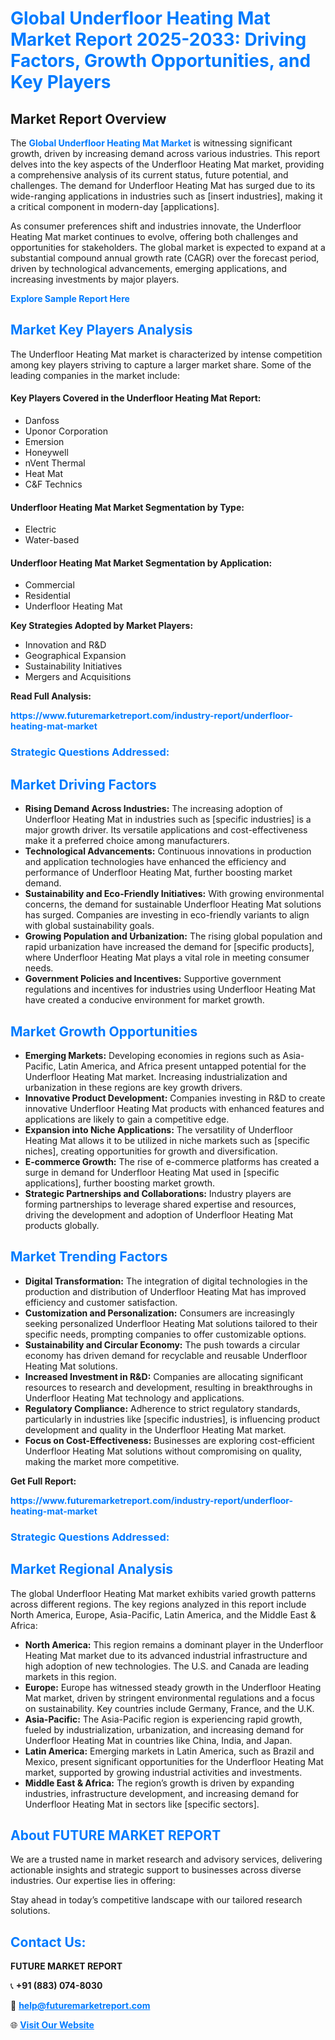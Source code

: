<h1 style="color: #007BFF;">Global Underfloor Heating Mat Market Report 2025-2033: Driving Factors, Growth Opportunities, and Key Players</h1>

<section id="overview">
<h2>Market Report Overview</h2>
<p>The <a href="https://www.futuremarketreport.com/industry-report/underfloor-heating-mat-market" style="color: #007BFF; text-decoration: none;"><strong>Global Underfloor Heating Mat Market</strong></a> is witnessing significant growth, driven by increasing demand across various industries. This report delves into the key aspects of the Underfloor Heating Mat market, providing a comprehensive analysis of its current status, future potential, and challenges. The demand for Underfloor Heating Mat has surged due to its wide-ranging applications in industries such as [insert industries], making it a critical component in modern-day [applications].</p>
<p>As consumer preferences shift and industries innovate, the Underfloor Heating Mat market continues to evolve, offering both challenges and opportunities for stakeholders. The global market is expected to expand at a substantial compound annual growth rate (CAGR) over the forecast period, driven by technological advancements, emerging applications, and increasing investments by major players.</p>
</section>

<section id="overview">
<p><a href="https://www.futuremarketreport.com/request-sample/reportId=120257" style="color: #007BFF; text-decoration: none;"><strong>Explore Sample Report Here</strong></a></p>
</section>

<section id="key-players">
<h2 style="color: #007BFF;">Market Key Players Analysis</h2>
<p>The Underfloor Heating Mat market is characterized by intense competition among key players striving to capture a larger market share. Some of the leading companies in the market include:</p>
<h4>Key Players Covered in the Underfloor Heating Mat Report:</h4>
<ul><li>Danfoss</li><li>Uponor Corporation</li><li>Emersion</li><li>Honeywell</li><li>nVent Thermal</li><li>Heat Mat</li><li>C&amp;F Technics</li></ul>
<h4>Underfloor Heating Mat Market Segmentation by Type:</h4>
<ul><li>Electric</li><li>Water-based</li></ul>

<h4>Underfloor Heating Mat Market Segmentation by Application:</h4>
<ul><li>Commercial</li><li>Residential</li><li>Underfloor Heating Mat</li></ul>
<p><strong>Key Strategies Adopted by Market Players:</strong></p>
<ul>
<li>Innovation and R&D</li>
<li>Geographical Expansion</li>
<li>Sustainability Initiatives</li>
<li>Mergers and Acquisitions</li>
</ul>
</section>

<section>
<p><strong>Read Full Analysis: </strong></p><a href="https://www.futuremarketreport.com/industry-report/underfloor-heating-mat-market" style="color: #007BFF; text-decoration: none;"><strong>https://www.futuremarketreport.com/industry-report/underfloor-heating-mat-market</strong></a>
<h3 style="color: #007BFF;">Strategic Questions Addressed:</h3>
</section>

<section id="driving-factors">
<h2 style="color: #007BFF;">Market Driving Factors</h2>
<ul>
<li><strong>Rising Demand Across Industries:</strong> The increasing adoption of Underfloor Heating Mat in industries such as [specific industries] is a major growth driver. Its versatile applications and cost-effectiveness make it a preferred choice among manufacturers.</li>
<li><strong>Technological Advancements:</strong> Continuous innovations in production and application technologies have enhanced the efficiency and performance of Underfloor Heating Mat, further boosting market demand.</li>
<li><strong>Sustainability and Eco-Friendly Initiatives:</strong> With growing environmental concerns, the demand for sustainable Underfloor Heating Mat solutions has surged. Companies are investing in eco-friendly variants to align with global sustainability goals.</li>
<li><strong>Growing Population and Urbanization:</strong> The rising global population and rapid urbanization have increased the demand for [specific products], where Underfloor Heating Mat plays a vital role in meeting consumer needs.</li>
<li><strong>Government Policies and Incentives:</strong> Supportive government regulations and incentives for industries using Underfloor Heating Mat have created a conducive environment for market growth.</li>
</ul>
</section>

<section id="growth-opportunities">
<h2 style="color: #007BFF;">Market Growth Opportunities</h2>
<ul>
<li><strong>Emerging Markets:</strong> Developing economies in regions such as Asia-Pacific, Latin America, and Africa present untapped potential for the Underfloor Heating Mat market. Increasing industrialization and urbanization in these regions are key growth drivers.</li>
<li><strong>Innovative Product Development:</strong> Companies investing in R&D to create innovative Underfloor Heating Mat products with enhanced features and applications are likely to gain a competitive edge.</li>
<li><strong>Expansion into Niche Applications:</strong> The versatility of Underfloor Heating Mat allows it to be utilized in niche markets such as [specific niches], creating opportunities for growth and diversification.</li>
<li><strong>E-commerce Growth:</strong> The rise of e-commerce platforms has created a surge in demand for Underfloor Heating Mat used in [specific applications], further boosting market growth.</li>
<li><strong>Strategic Partnerships and Collaborations:</strong> Industry players are forming partnerships to leverage shared expertise and resources, driving the development and adoption of Underfloor Heating Mat products globally.</li>
</ul>
</section>

<section id="trending-factors">
<h2 style="color: #007BFF;">Market Trending Factors</h2>
<ul>
<li><strong>Digital Transformation:</strong> The integration of digital technologies in the production and distribution of Underfloor Heating Mat has improved efficiency and customer satisfaction.</li>
<li><strong>Customization and Personalization:</strong> Consumers are increasingly seeking personalized Underfloor Heating Mat solutions tailored to their specific needs, prompting companies to offer customizable options.</li>
<li><strong>Sustainability and Circular Economy:</strong> The push towards a circular economy has driven demand for recyclable and reusable Underfloor Heating Mat solutions.</li>
<li><strong>Increased Investment in R&D:</strong> Companies are allocating significant resources to research and development, resulting in breakthroughs in Underfloor Heating Mat technology and applications.</li>
<li><strong>Regulatory Compliance:</strong> Adherence to strict regulatory standards, particularly in industries like [specific industries], is influencing product development and quality in the Underfloor Heating Mat market.</li>
<li><strong>Focus on Cost-Effectiveness:</strong> Businesses are exploring cost-efficient Underfloor Heating Mat solutions without compromising on quality, making the market more competitive.</li>
</ul>
</section>

<section>
<p><strong>Get Full Report: </strong></p><a href="https://www.futuremarketreport.com/industry-report/underfloor-heating-mat-market" style="color: #007BFF; text-decoration: none;"><strong>https://www.futuremarketreport.com/industry-report/underfloor-heating-mat-market</strong></a>
<h3 style="color: #007BFF;">Strategic Questions Addressed:</h3>
</section>


<section id="regional-analysis">
<h2 style="color: #007BFF;">Market Regional Analysis</h2>
<p>The global Underfloor Heating Mat market exhibits varied growth patterns across different regions. The key regions analyzed in this report include North America, Europe, Asia-Pacific, Latin America, and the Middle East & Africa:</p>
<ul>
<li><strong>North America:</strong> This region remains a dominant player in the Underfloor Heating Mat market due to its advanced industrial infrastructure and high adoption of new technologies. The U.S. and Canada are leading markets in this region.</li>
<li><strong>Europe:</strong> Europe has witnessed steady growth in the Underfloor Heating Mat market, driven by stringent environmental regulations and a focus on sustainability. Key countries include Germany, France, and the U.K.</li>
<li><strong>Asia-Pacific:</strong> The Asia-Pacific region is experiencing rapid growth, fueled by industrialization, urbanization, and increasing demand for Underfloor Heating Mat in countries like China, India, and Japan.</li>
<li><strong>Latin America:</strong> Emerging markets in Latin America, such as Brazil and Mexico, present significant opportunities for the Underfloor Heating Mat market, supported by growing industrial activities and investments.</li>
<li><strong>Middle East & Africa:</strong> The region’s growth is driven by expanding industries, infrastructure development, and increasing demand for Underfloor Heating Mat in sectors like [specific sectors].</li>
</ul>
</section>

<footer>
<h2 style="color: #007BFF;">About FUTURE MARKET REPORT</h2>
<p>We are a trusted name in market research and advisory services, delivering actionable insights and strategic support to businesses across diverse industries. Our expertise lies in offering:</p>

<p>Stay ahead in today’s competitive landscape with our tailored research solutions.</p>

<h2 style="color: #007BFF;">Contact Us:</h2>
<p><strong>FUTURE MARKET REPORT</strong></p>
<p>📞 <strong>+91 (883) 074-8030</strong></p>
<p>📧 <strong><a href="mailto:help@futuremarketreport.com" style="color: #007BFF;">help@futuremarketreport.com</a></strong></p>
<p>🌐 <strong><a href="https://www.futuremarketreport.com/" style="color: #007BFF;">Visit Our Website</a></strong></p>
</footer>